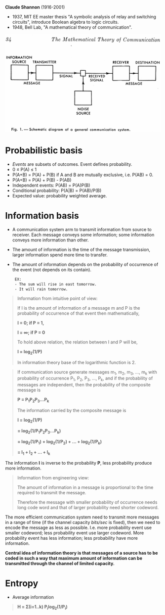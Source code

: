 __Claude Shannon__ (1916-2001)
- 1937, MIT EE master thesis "A symbolic analysis of relay and switching circuits", introduce Boolean algebra to logic circuits.
- 1948, Bell Lab, "A mathematical theory of communication".

![](fig/shannon_comm_channel.jpg)

# Probabilistic basis
- _Events_ are subsets of outcomes. Event defines probability.
- 0 &le; P(A) &le; 1
- P(A+B) = P(A) + P(B) if A and B are mutually exclusive, i.e. P(AB) = 0.
- P(A+B) = P(A) + P(B) - P(AB)
- Independent events: P(AB) = P(A)P(B)
- Conditional probability: P(A|B) = P(AB)/P(B)
- Expected value: probability weighted average.

# Information basis
- A communication system arm to transmit information from source to receiver. Each message conveys some information; some information conveys more information than other.
- The amount of information is the time of the message transmission, larger information spend more time to transfer.
- The amount of information depends on the probability of occurrence of the event (not depends on its contain).

       EX: 
       - The sum will rise in east tomorrow.
       - It will rain tomorrow.
        
> Information from intuitive point of view:
>
> If I is the amount of information of a message m and P is the probability of occurrence of that event then mathematically, 
>
> __I = 0; if P = 1,__
>
> __I = &infin;; if P = 0__
>
> To hold above relation, the relation between I and P will be,
>
> __I = log<sub>2</sub>(1/P)__   	
>
> In information theory base of the logarithmic function is 2.

> If communication source generate messages m<sub>1</sub>, m<sub>2</sub>, m<sub>3</sub>, ..., m<sub>k</sub> with probability of occurrence P<sub>1</sub>, P<sub>2</sub>, P<sub>3</sub>, ..., P<sub>k</sub>, and if the probability of messages are independent, then the probability of the composite message is
>
> __P = P<sub>1</sub>P<sub>2</sub>P<sub>3</sub>...P<sub>k</sub>__
>
> The information carried by the composite message is
>
> __I = log<sub>2</sub>(1/P)__
>
>   __= log<sub>2</sub>(1/P<sub>1</sub>P<sub>2</sub>P<sub>3</sub>...P<sub>k</sub>)__
>
>   __= log<sub>2</sub>(1/P<sub>1</sub>) + log<sub>2</sub>(1/P<sub>2</sub>) + ... + log<sub>2</sub>(1/P<sub>k</sub>)__
>
>   __= I<sub>1</sub> + I<sub>2</sub> + ... + I<sub>k</sub>__
>

The information __I__ is inverse to the probability __P__, less probability produce more information.

> Information from engineering view:
>
> The amount of information in a message is proportional to the time required to transmit the message. 
>
> Therefore the message with smaller probability of occurrence needs long code word and that of larger probability need shorter codeword. 

The more efficient communication system need to transmit more messages in a range of time (if the channel capacity _bits/sec_ is fixed), then we need to encode the message as less as possible. I.e. more probability event use smaller codeword; less probability event use larger codeword. More probability event has less information; less probability have more information.

__Central idea of information theory is that messages of a source has to be coded in such a way that maximum amount of information can be transmitted through the channel of limited capacity.__

# Entropy
- Average information
> __H = &Sigma;(i=1..k) P<sub>i</sub>log<sub>2</sub>(1/P<sub>i</sub>)__


